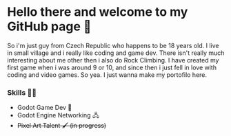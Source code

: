 # Hello there and welcome to my GitHub page 👋

So i'm just guy from Czech Republic who happens to be 18 years old. I live in small village and i really like coding and game dev. There isn't really much interesting about me other then i also do Rock Climbing. I have created my first game when i was around 9 or 10, and since then i just fell in love with coding and video games. So yea. I just wanna make my portofilo here.

### Skills 👨‍💻

 - Godot Game Dev 💾
 - Godot Engine Networking 🖧
 - ~~Pixel Art Talent 🖌️ (in progress)~~
